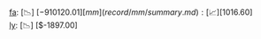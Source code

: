 [fa](record/fa/summary.md): [📉] [$-910120.01]  
[mm](record/mm/summary.md): [📈] [$1016.60]  
[ly](record/ly/summary.md): [📉] [$-1897.00]  
